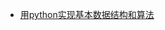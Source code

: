 - [用python实现基本数据结构和算法](https://python-web-guide.readthedocs.io/zh/latest/algorithms/algorithms.html)
